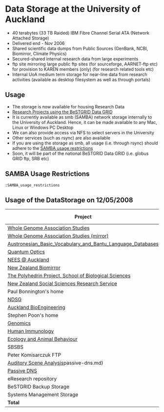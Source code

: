 # Data Storage at the University of Auckland

- 40 terabytes (33 TB Raided) IBM Fibre Channel Serial ATA (Network Attached Storage)
- Delivered end - Nov 2006
- Shared scientific data dumps from Public Sources (GenBank, NCBI, Biomirror, Climate Physics)
- Secured-shared internal research data from large experiments
- ftp site mirroring large public ftp sites (for sourceforge, AARNET-ftp etc) for provision to KAREN members (only) (for research related tools etc)
- Internal UoA medium term storage for near-line data from research activities (available as desktop filesystem as well as through portals)

## Usage

- The storage is now available for housing Research Data
- [Research Projects using the BeSTGRID Data GRID](/wiki/spaces/BeSTGRID/pages/3818228401)
- It is currently available as smb (SAMBA) network storage internally to the University of Auckland. Hence, it can be made available to any Mac, Linux or Windows PC Desktop
- We can also provide access via NFS to select servers in the University
- Other services (such as rsync) are also available
- If you are using the storage as smb, all usage (i.e. through rsync) should adhere to the [SAMBA usage restrictions](/wiki/spaces/BeSTGRID/pages/3818228430)
- Soon, it will be part of the national BeSTGRID Data GRID (i.e. globus GRID ftp, SRB etc)

## SAMBA Usage Restrictions

`:SAMBA_usage_restrictions`

## Usage of the DataStorage on 12/05/2008

|  Project                                                                                                                                                                                                                                             |  Allocated (GB)  |  Used (%)   |
| ---------------------------------------------------------------------------------------------------------------------------------------------------------------------------------------------------------------------------------------------------- | ---------------- | ----------- |
|  [Whole Genome Association Studies](whole-genome-association-studies.md)                                                      |  500             |  45%        |
|  [Whole Genome Association Studies (mirror)](whole-genome-association-studies.md)                                             |  500             |  50%        |
|  [Austronesian_Basic_Vocabulary_and_Bantu_Language_Databases](austronesian-basic-vocabulary-and-bantu-language-databases.md)  |  500             |  2%         |
|  [Quantum Optics](quantum-optics.md)                                                                                          |  100             |  7%         |
|  [NEES @ Auckland](http://www.bestgrid.org/index.php/Research_Projects_using_the_BeSTGRID_Data_GRID#NZ_NEES_.40_AucklandNZ)                                                                                                                          |  2000            |  8%         |
|  [New Zealand Biomirror](http://www.bestgrid.org/index.php/Research_Projects_using_the_BeSTGRID_Data_GRID#New_Zealand_Biomirror)                                                                                                                     |  5000            |  46%        |
|  [The Polyhedrin Project, School of Biological Sciences](http://www.bestgrid.org/index.php/Research_Projects_using_the_BeSTGRID_Data_GRID#The_Polyhedrin_Project.2C_School_of_Biological_Sciences)                                                   |  500             |  46%        |
|  [New Zealand Social Sciences Research Service](http://www.bestgrid.org/index.php/New_Zealand_Social_Sciences_Research_Service#.5Bhttp:.2F.2Fwww.nzssds.org.2F_New_Zealand_Social_Sciences_Data_Service.5D)                                          |  500             |  1%         |
|  Paul Bonnington's home                                                                                                                                                                                                                              |  100             |  22%        |
|  [NDSG](http://www.ndsg.net.nz)                                                                                                                                                                                                                      |  1000            |  1%         |
|  [Auckland BioEngineering](http://www.bioeng.auckland.ac.nz/home/home.php)                                                                                                                                                                           |  3000            |  11%        |
|  Stephen Poon's home                                                                                                                                                                                                                                 |  200             |  75%        |
|  [Genomics](http://www.sbs.auckland.ac.nz/uoa/science/about/departments/sbs/services/centre-for-genomics-and-proteomics/centre-for-genomics-and-proteomics_home.cfm)                                                                                 |  200             |  50%        |
|  [Human Immunology](human-immunology.md)                                                                                      |  1000            |  50%        |
|  [Ecology and Animal Behaviour](ecology-and-animal-behaviour.md)                                                              |  1000            |  10%        |
|  SBSBS                                                                                                                                                                                                                                               |  2000            |  5%         |
|  Peter Komisarczuk FTP                                                                                                                                                                                                                               |  40              |  1%         |
|  [Auditory Scene Analysis](auditory-scene-analysis.md)passive-dns.md)                                                                        |  40              |  18%        |
|  [Passive DNS](passive-dns.md)                                                                                                |  1000            |  1%         |
|  eResearch repository                                                                                                                                                                                                                                |  500             |  2%         |
|  BeSTGRID Backup Storage                                                                                                                                                                                                                             |  100             |  62%        |
|  Systems Management Storage                                                                                                                                                                                                                          |  1000            |  15%        |
|  **Total**                                                                                                                                                                                                                                           |  **23280**       |  **20.4%**  |
